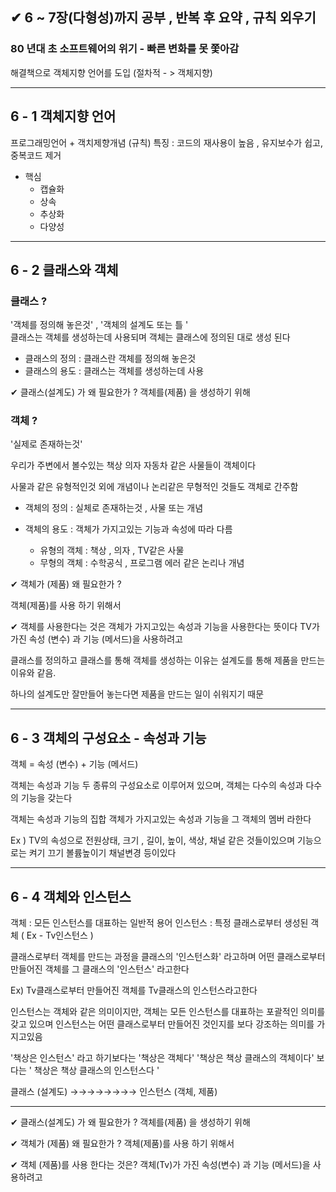 ## ✔ 6 ~ 7장(다형성)까지  공부 , 반복 후 요약 , 규칙 외우기



### 80 년대 초 소프트웨어의 위기 - 빠른 변화를 못 쫓아감 
해결책으로 객체지향 언어를 도입 (절차적 - > 객체지향)

---


## 6 - 1 객체지향 언어 

프로그래밍언어 + 객치제향개념 (규칙)
특징 :  코드의 재사용이 높음 , 유지보수가 쉽고, 중복코드 제거

* 핵심
  * 캡슐화 
  * 상속
  * 추상화
  * 다양성

---

## 6 - 2 클래스와 객체

### 클래스 ? 
'객체를 정의해 놓은것' , '객체의 설계도 또는 틀 '  
클래스는 객체를 생성하는데 사용되며 객체는 클래스에 정의된 대로 생성 된다

* 클래스의 정의 : 클래스란 객체를 정의해 놓은것
* 클래스의 용도 : 클래스는 객체를 생성하는데 사용 

✔ 클래스(설계도) 가 왜 필요한가 ?
객체를(제품) 을 생성하기 위해

### 객체 ?
'실제로 존재하는것' 

우리가 주변에서 볼수있는 책상 의자 자동차 같은 사물들이 객체이다

사물과 같은 유형적인것 외에 개념이나 논리같은 무형적인 것들도 객체로 간주함


* 객체의 정의 : 실체로 존재하는것 , 사물 또는 개념
* 객체의 용도  : 객체가 가지고있는 기능과 속성에 따라 다름



  * 유형의 객체 : 책상 , 의자 , TV같은 사물
  * 무형의 객체 : 수학공식 , 프로그램 에러 같은 논리나 개념



✔ 객체가 (제품) 왜 필요한가 ?

객체(제품)를 사용 하기 위해서

✔ 객체를 사용한다는 것은 객체가 가지고있는 속성과 기능을 사용한다는 뜻이다
TV가 가진 속성 (변수) 과 기능 (메서드)을 사용하려고



클래스를 정의하고 클래스를 통해 객체를 생성하는 이유는 설계도를 통해 제품을 만드는 이유와 같음.

하나의 설계도만 잘만들어 놓는다면 제품을 만드는 일이 쉬워지기 때문 




---

## 6 - 3 객체의 구성요소 - 속성과 기능
객체 = 속성 (변수) + 기능 (메서드)

객체는 속성과 기능 두 종류의 구성요소로 이루어져 있으며, 객체는 다수의 속성과 다수의 기능을 갖는다

객체는 속성과 기능의 집합
객체가 가지고있는 속성과 기능을 그 객체의 멤버 라한다

Ex  )
TV의 속성으로 전원상태, 크기 , 길이, 높이, 색상, 채널 같은 것들이있으며
기능으로는 켜기 끄기 볼륨높이기 채널변경 등이있다


---
## 6 - 4 객체와 인스턴스
객체 : 모든 인스턴스를 대표하는 일반적 용어
인스턴스 : 특정 클래스로부터 생성된 객체 ( Ex - Tv인스턴스 )

클래스로부터 객체를 만드는 과정을 클래스의 '인스턴스화' 라고하며 
어떤 클래스로부터 만들어진 객체를 그 클래스의 '인스턴스' 라고한다

Ex) 
Tv클래스로부터 만들어진 객체를  Tv클래스의 인스턴스라고한다

인스턴스는 객체와 같은 의미이지만, 객체는 모든 인스턴스를 대표하는 포괄적인 의미를 갖고 있으며
인스턴스는 어떤 클래스로부터 만들어진 것인지를 보다 강조하는 의미를 가지고있음


'책상은 인스턴스' 라고 하기보다는 '책상은 객체다' 
'책상은 책상 클래스의 객체이다'  보다는 ' 책상은 책상 클래스의 인스턴스다 '


클래스  (설계도)   →→→→→→→→ 인스턴스 (객체, 제품)

---
✔ 클래스(설계도) 가 왜 필요한가 ?
객체를(제품) 을 생성하기 위해

✔ 객체가 (제품) 왜 필요한가 ?
객체(제품)를 사용 하기 위해서

✔ 객체 (제품)를 사용 한다는 것은?
객체(Tv)가 가진 속성(변수) 과 기능 (메서드)을 사용하려고 

